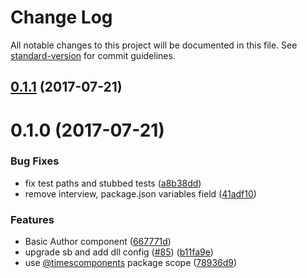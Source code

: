 # Change Log

All notable changes to this project will be documented in this file.
See [standard-version](https://github.com/conventional-changelog/standard-version) for commit guidelines.

<a name="0.1.1"></a>
## [0.1.1](https://github.com/newsuk/times-components/compare/@times-components/author@0.1.0...@times-components/author@0.1.1) (2017-07-21)




<a name="0.1.0"></a>
# 0.1.0 (2017-07-21)


### Bug Fixes

* fix test paths and stubbed tests ([a8b38dd](https://github.com/newsuk/times-components/commit/a8b38dd))
* remove interview, package.json variables field ([41adf10](https://github.com/newsuk/times-components/commit/41adf10))


### Features

* Basic Author component ([667771d](https://github.com/newsuk/times-components/commit/667771d))
* upgrade sb and add dll config ([#85](https://github.com/newsuk/times-components/issues/85)) ([b11fa9e](https://github.com/newsuk/times-components/commit/b11fa9e))
* use [@timescomponents](https://github.com/timescomponents) package scope ([78936d9](https://github.com/newsuk/times-components/commit/78936d9))
